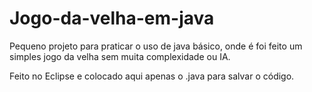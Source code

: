 # Jogo-da-velha-em-java
Pequeno projeto para praticar o uso de java básico, onde é foi feito um simples jogo da velha sem muita complexidade ou IA.

Feito no Eclipse e colocado aqui apenas o .java para salvar o código.
